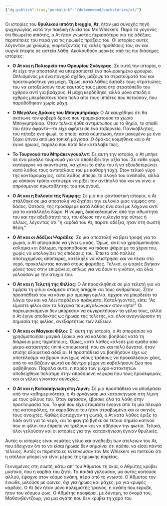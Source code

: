 ```yaml
---
{"dg-publish":true,"permalink":"/dolmenwood/backstories/at/"}
---
```




Οι ιστορίες του **θρυλικού ιππότη breggle, Ατ**, ήταν μια συνεχής πηγή ψυχαγωγίας κατά την παιδική ηλικία του Mx Whiskers. Παρά το γεγονός ότι θεωρείτο ιππότης, ο Ατ ήταν γνωστός περισσότερο για τις αδέξιες περιπέτειές του παρά για τις ηρωικές πράξεις του. Οι ιστορίες αυτές λέγονταν με χιούμορ, γιορτάζοντας τις καλές προθέσεις του, αν και συχνά έπεφτε σε αστεία λάθη. Ακολουθούν μερικές από τις πιο διάσημες ιστορίες:

- **Ο Ατ και η Πολιορκία του Φρουρίου Σνόγκρας**: Σε αυτή την ιστορία, ο Ατ είχε την αποστολή να υπερασπιστεί ένα πολιορκημένο φρούριο. Οπλισμένος με ένα πονηρό σχέδιο, μάζεψε τα στρατεύματά του και προετοιμάστηκε για μάχη. Όμως, κατά λάθος διέταξε τους στρατιώτες του να εκτοξεύσουν τους εαυτούς τους μέσα στο στρατόπεδο του εχθρού αντί για βράχους. Η μάχη κερδήθηκε, αλλά μόνο επειδή ο εχθρός μπερδεύτηκε τόσο πολύ από τους ιππότες που πετούσαν, που παραδόθηκαν χωρίς μάχη.
    
- **Ο Μεγάλος Δράκος του Μπογκμπράιαρ**: Ο Ατ καυχήθηκε ότι θα σκότωνε τον φοβερό δράκο που τρομοκρατούσε το χωριό Μπογκμπράιαρ. Όταν τελικά ήρθε αντιμέτωπος με το θηρίο, το σπαθί του ήταν άφαντο—το είχε αφήσει σε ένα ταβερνείο. Πανικόβλητος, του πέταξε ένα ψωμί, το οποίο, κατά σύμπτωση, ήταν μαγεμένο με ένα ξόρκι ύπνου από μια τοπική μάγισσα. Ο δράκος κοιμήθηκε και ο Ατ έγινε ήρωας, παρόλο που ποτέ δεν κατάλαβε πώς.
    
- **Το Τουρνουά του Μπράκενγουολντ**: Σε αυτή την ιστορία, ο Ατ μπήκε σε ένα μεγάλο τουρνουά για να αποδείξει την αξία του. Σε κάθε γύρο, κατάφερνε να σκοντάφτει, να χάνει το όπλο του ή να εξουδετερώνει κατά λάθος τους αντιπάλους του με καθαρή τύχη. Στον τελικό γύρο της κονταρομαχίας, κατά λάθος ιππεύει το άλογό του ανάποδα, αλλά με κάποιον τρόπο κατάφερε να ρίξει τον αντίπαλό του και να γίνει ο απρόσμενος πρωταθλητής του τουρνουά.
    
- **Ο Ατ και η Ευλογία της Νύμφης**: Σε μια πιο φανταστική ιστορία, ο Ατ στάλθηκε σε μια αποστολή να ζητήσει την ευλογία μιας νύμφης στο δάσος. Ωστόσο, της προσέφερε κατά λάθος ένα σακί με λάχανα αντί για το κατάλληλο δώρο. Η νύμφη, διασκεδασμένη από την αθωότητά του και την αδεξιότητά του, του έδωσε την ευλογία της ούτως ή άλλως, λέγοντας ότι "η καρδιά του Ατ, παρότι αδέξια, ήταν στη σωστή θέση."

- **Ο Ατ και οι Αδέξιοι Ψαράδες**: Σε μια αποστολή να βρει τροφή για το χωριό, ο Ατ αποφάσισε να γίνει ψαράς. Όμως, αντί να χρησιμοποιήσει καλάμια και δόλωμα, προσπαθούσε να πιάσει ψάρια με τα χέρια του, χωρίς να υπολογίσει τις επιδόσεις του. Έπειτα από πολλές αποτυχημένες απόπειρες, κατέληξε να γλιστρήσει και να πέσει στο νερό, προκαλώντας πανικό στους ψαράδες. Τελικά, οι ψαριές βγήκαν μόνες τους στην επιφάνεια, απλώς για να δουν τι γινόταν, και όλοι γελούσαν με την ατυχία του.
    
- **Ο Ατ και η Τελετή της Φιλίας**: Ο Ατ προσκλήθηκε σε μια τελετή για να τιμήσει τη φιλία ανάμεσα στους breggle και τους ανθρώπους. Στην προσπάθειά του να κάνει μια όμορφη ομιλία, άρχισε να μπερδεύει τα λόγια του και να λέει παράξενα πράγματα. Καταλήγοντας, είπε: "Ας είμαστε φίλοι σαν τα λάχανα που μεγαλώνουν στον κήπο!" Οι παρευρισκόμενοι δεν μπόρεσαν να συγκρατήσουν τα γέλια τους, αλλά ο Ατ έγινε αποδεκτός ως ήρωας της τελετής, και όλοι αναγνώρισαν τη σημασία της φιλίας, ανεξαρτήτως των λέξεων.
    
- **Ο Ατ και οι Μαγικοί Φίλοι**: Σ' αυτή την ιστορία, ο Ατ αποφάσισε να χρησιμοποιήσει μαγικά ξόρκια για να καλέσει βοηθούς κατά τη διάρκεια μιας περιπέτειας. Όμως, κατά λάθος κάλεσε μια ομάδα από μίκρο-κατακτητές (mini-conquerors), που αν και πολύ δυνατοί, ήταν επίσης εξαιρετικά αδέξιοι. Η προσπάθεια να βοηθήσουν είχε ως αποτέλεσμα να βρουν συνεχώς νέους τρόπους να προκαλέσουν χάος, από το να βάζουν φωτιά σε δέντρα μέχρι να καβαλήσουν ζώα που φοβήθηκαν. Παρόλα αυτά, η παρέα των μίκρο-κατακτητών αποδείχθηκε πολύτιμη στην απρόσμενη γέφυρα που τους προσέφεραν, και οι γέλιοι γίνονταν συνεχώς.
    
- **Ο Ατ και η Κατασκήνωση στη Λίμνη**: Σε μια προσπάθεια να αποδράσει από την καθημερινότητα, ο Ατ οργάνωσε μια κατασκήνωση στη λίμνη με τους φίλους του. Όταν έφτασαν, έβρισκε όλα τα λάθη στην προετοιμασία του. Το φαΐ που είχε ετοιμάσει έγερνε από τη μία πλευρά της κατσαρόλας, τα καραβάνια του ήταν στραβωμένα και οι σκηνές τους ανοιχτές. Καθώς έφτιαχναν τη φωτιά, ο Ατ κατά λάθος έριξε το λάδι αντί για το νερό, και το φαγητό βγήκε σε τέτοιο σημείο καπνού που οι φίλοι του έπρεπε να τρέξουν και να σβήσουν την φωτιά. Τελικά, όλοι γελούσαν και οι ιστορίες για την κατασκήνωση έγιναν θρυλικές.


Αυτές οι ιστορίες είναι γεμάτες γέλιο και ανάδειξη των ατελειών του Ατ, που έδειχναν ότι το να είσαι ήρωας δεν σημαίνει ότι πρέπει να είσαι πάντα τέλειος. Αυτές οι περιπέτειες ενέπνευσαν τον Mx Whiskers να πιστεύει ότι η ατέλεια μπορεί να είναι μέρος της ηρωικής πορείας.


Γεννημένος στη σιωπή, κάτω απ' του Άθμυτου τη σκιά, ο Αθμύτης κρύβει μυστικά, που η καρδιά του ζητά. Τα παιδιά γελούσαν, μα αυτός κοιτούσε αλλού, έψαχνε στον κόσμο αγάπη, πέρα από το γνωστό. Ο Άθμυτος τον ένιωθε, μιλούσε με φωνές, όχι για ήρωες και μάχες, μα για κρυφές καρδιές. Ο Ατ δεν ήταν μόνο πολεμιστής τρανός, η αγάπη που έκρυβε, ήταν του κόσμου φως. Ο Αθμύτης προφέρει, με δύναμη, το όνομά του, Μαθσινβέντζουρ, για μια αγάπη που δεν κρύβει τη χαρά του